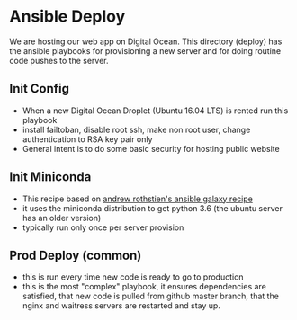 # Ansible Deploy

We are hosting our web app on Digital Ocean. This directory (deploy) has the ansible playbooks for provisioning a new server and for doing routine code pushes to the server. 

## Init Config
- When a new Digital Ocean Droplet (Ubuntu 16.04 LTS) is rented run this playbook
- install failtoban, disable root ssh, make non root user, change authentication to RSA key pair only
- General intent is to do some basic security for hosting public website

## Init Miniconda
- This recipe based on [andrew rothstien's ansible galaxy recipe](https://github.com/andrewrothstein/ansible-miniconda)
- it uses the miniconda distribution to get python 3.6 (the ubuntu server has an older version)
- typically run only once per server provision 

## Prod Deploy (common)
- this is run every time new code is ready to go to production
- this is the most "complex" playbook, it ensures dependencies are satisfied, that new code is pulled from github master branch,  that the nginx and waitress servers are restarted and stay up. 
